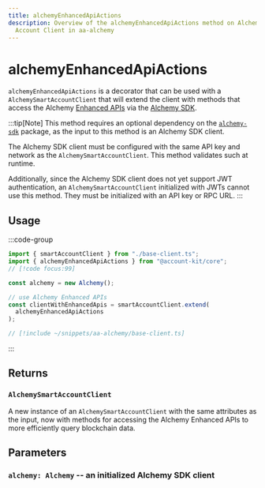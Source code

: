 ```yaml
---
title: alchemyEnhancedApiActions
description: Overview of the alchemyEnhancedApiActions method on Alchemy Smart
  Account Client in aa-alchemy
---
```


# alchemyEnhancedApiActions

`alchemyEnhancedApiActions` is a decorator that can be used with a `AlchemySmartAccountClient` that will extend the client with methods that access the Alchemy [Enhanced APIs](https://www.alchemy.com/enhanced-apis/?a=ak-docs) via the [Alchemy SDK](https://github.com/alchemyplatform/alchemy-sdk-js).

:::tip[Note]
This method requires an optional dependency on the [`alchemy-sdk`](https://github.com/alchemyplatform/alchemy-sdk-js) package, as the input to this method is an Alchemy SDK client.

The Alchemy SDK client must be configured with the same API key and network as the `AlchemySmartAccountClient`. This method validates such at runtime.

Additionally, since the Alchemy SDK client does not yet support JWT authentication, an `AlchemySmartAccountClient` initialized with JWTs cannot use this method. They must be initialized with an API key or RPC URL.
:::

## Usage

:::code-group

```ts [example.ts]
import { smartAccountClient } from "./base-client.ts";
import { alchemyEnhancedApiActions } from "@account-kit/core";
// [!code focus:99]

const alchemy = new Alchemy();

// use Alchemy Enhanced APIs
const clientWithEnhancedApis = smartAccountClient.extend(
  alchemyEnhancedApiActions
);
```

```ts [smartAccountClient.ts]
// [!include ~/snippets/aa-alchemy/base-client.ts]
```

:::

## Returns

### `AlchemySmartAccountClient`

A new instance of an `AlchemySmartAccountClient` with the same attributes as the input, now with methods for accessing the Alchemy Enhanced APIs to more efficiently query blockchain data.

## Parameters

### `alchemy: Alchemy` -- an initialized Alchemy SDK client
